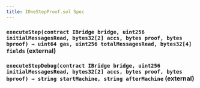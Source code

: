 ```yaml
---
title: IOneStepProof.sol Spec
---
```


### `executeStep(contract IBridge bridge, uint256 initialMessagesRead, bytes32[2] accs, bytes proof, bytes bproof) → uint64 gas, uint256 totalMessagesRead, bytes32[4] fields` (external)

### `executeStepDebug(contract IBridge bridge, uint256 initialMessagesRead, bytes32[2] accs, bytes proof, bytes bproof) → string startMachine, string afterMachine` (external)
